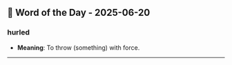 ## 📅 Word of the Day - 2025-06-20

### **hurled**
- **Meaning**: To throw (something) with force.

---

